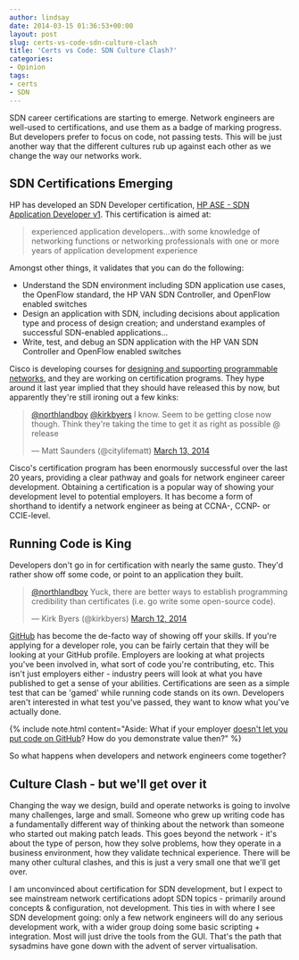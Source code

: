```yaml
---
author: lindsay
date: 2014-03-15 01:36:53+00:00
layout: post
slug: certs-vs-code-sdn-culture-clash
title: 'Certs vs Code: SDN Culture Clash?'
categories:
- Opinion
tags:
- certs
- SDN
---
```


SDN career certifications are starting to emerge. Network engineers are well-used to certifications, and use them as a badge of marking progress. But developers prefer to focus on code, not passing tests. This will be just another way that the different cultures rub up against each other as we change the way our networks work.

## SDN Certifications Emerging

HP has developed an SDN Developer certification, [HP ASE - SDN Application Developer v1](http://h10120.www1.hp.com/expertone/data_card/HP_ASE_SDN_Application_Developer_V1.html). This certification is aimed at:

> experienced application developers...with some knowledge of networking functions or networking professionals with one or more years of application development experience

Amongst other things, it validates that you can do the following:

* Understand the SDN environment including SDN application use cases, the OpenFlow standard, the HP VAN SDN Controller, and OpenFlow enabled switches
* Design an application with SDN, including decisions about application type and process of design creation; and understand examples of successful SDN-enabled applications...
* Write, test, and debug an SDN application with the HP VAN SDN Controller and OpenFlow enabled switches

Cisco is developing courses for [designing and supporting programmable networks](https://learningnetwork.cisco.com/docs/DOC-22087), and they are working on certification programs. They hype around it last year implied that they should have released this by now, but apparently they're still ironing out a few kinks:

<blockquote class="twitter-tweet" data-lang="en"><p lang="en" dir="ltr"><a href="https://twitter.com/northlandboy">@northlandboy</a> <a href="https://twitter.com/kirkbyers">@kirkbyers</a> I know. Seem to be getting close now though. Think they&#39;re taking the time to get it as right as possible @ release</p>&mdash; Matt Saunders (@citylifematt) <a href="https://twitter.com/citylifematt/status/443899922106945536">March 13, 2014</a></blockquote> <script async src="//platform.twitter.com/widgets.js" charset="utf-8"></script>

Cisco's certification program has been enormously successful over the last 20 years, providing a clear pathway and goals for network engineer career development. Obtaining a certification is a popular way of showing your development level to potential employers. It has become a form of shorthand to identify a network engineer as being at CCNA-, CCNP- or CCIE-level.

## Running Code is King

Developers don't go in for certification with nearly the same gusto. They'd rather show off some code, or point to an application they built.

<blockquote class="twitter-tweet" data-lang="en"><p lang="en" dir="ltr"><a href="https://twitter.com/northlandboy">@northlandboy</a> Yuck, there are better ways to establish programming credibility than certificates (i.e. go write some open-source code).</p>&mdash; Kirk Byers (@kirkbyers) <a href="https://twitter.com/kirkbyers/status/443879299179769856">March 12, 2014</a></blockquote> <script async src="//platform.twitter.com/widgets.js" charset="utf-8"></script>

[GitHub](http://github.com/) has become the de-facto way of showing off your skills. If you're applying for a developer role, you can be fairly certain that they will be looking at your GitHub profile. Employers are looking at what projects you've been involved in, what sort of code you're contributing, etc. This isn't just employers either - industry peers will look at what you have published to get a sense of your abilities. Certifications are seen as a simple test that can be 'gamed' while running code stands on its own. Developers aren't interested in what test you've passed, they want to know what you've actually done.

{% include note.html content="Aside: What if your employer [doesn't let you put code on GitHub](http://www.theregister.co.uk/2014/01/22/amazon_open_source_investigation/)? How do you demonstrate value then?" %}

So what happens when developers and network engineers come together?

## Culture Clash - but we'll get over it

Changing the way we design, build and operate networks is going to involve many challenges, large and small. Someone who grew up writing code has a fundamentally different way of thinking about the network than someone who started out making patch leads. This goes beyond the network - it's about the type of person, how they solve problems, how they operate in a business environment, how they validate technical experience. There will be many other cultural clashes, and this is just a very small one that we'll get over.

I am unconvinced about certification for SDN development, but I expect to see mainstream network certifications adopt SDN topics - primarily around concepts & configuration, not development. This ties in with where I see SDN development going: only a few network engineers will do any serious development work, with a wider group doing some basic scripting + integration. Most will just drive the tools from the GUI. That's the path that sysadmins have gone down with the advent of server virtualisation.
